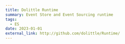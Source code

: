 ```yaml
---
title: Dolittle Runtime
summary: Event Store and Event Sourcing runtime
tags:
  - ES
date: 2023-01-01
external_link: http://github.com/dolittle/Runtime/
---
```

